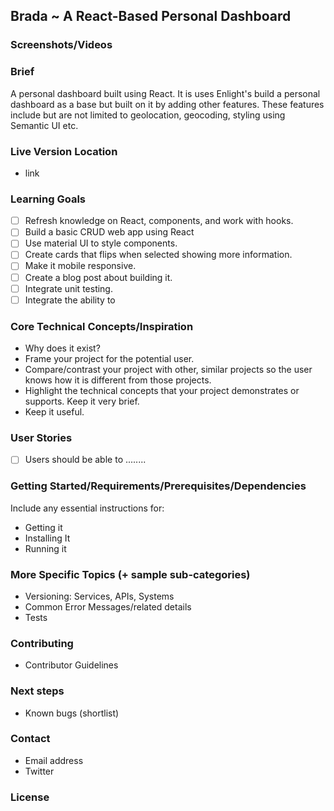 
## Brada ~ A React-Based Personal Dashboard

### Screenshots/Videos


### Brief 
A personal dashboard  built using React. It is uses Enlight's build a personal dashboard as a base but built on it by adding other features.
These features include but are not limited to geolocation, geocoding, styling using Semantic UI etc. 

### Live Version Location
- link 

### Learning Goals
- [ ] Refresh knowledge on React, components, and work with hooks.
- [ ] Build a basic CRUD web app using React
- [ ] Use material UI to style components.
- [ ] Create cards that flips when selected showing more information. 
- [ ] Make it mobile responsive. 
- [ ] Create a blog post about building it.
- [ ] Integrate  unit testing.
- [ ] Integrate the ability to 

### Core Technical Concepts/Inspiration
- Why does it exist?
- Frame your project for the potential user. 
- Compare/contrast your project with other, similar projects so the user knows how it is different from those projects.
- Highlight the technical concepts that your project demonstrates or supports. Keep it very brief.
- Keep it useful.

### User Stories
- [ ] Users should be able to ........ 

### Getting Started/Requirements/Prerequisites/Dependencies
Include any essential instructions for:
- Getting it
- Installing It
- Running it

### More Specific Topics (+ sample sub-categories)
- Versioning: Services, APIs, Systems
- Common Error Messages/related details
- Tests

### Contributing
- Contributor Guidelines

### Next steps
- Known bugs (shortlist)

### Contact
- Email address
- Twitter

### License
